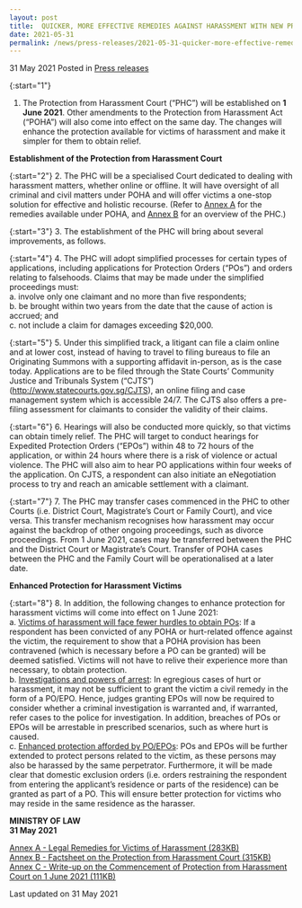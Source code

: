 ```yaml
---
layout: post
title:  QUICKER, MORE EFFECTIVE REMEDIES AGAINST HARASSMENT WITH NEW PROTECTION FROM HARASSMENT COURT FROM 1 JUNE 2021
date: 2021-05-31
permalink: /news/press-releases/2021-05-31-quicker-more-effective-remedies-against-harassment-with-new-protection-from-harassment-court-from-1-june-2021/
---
```


31 May 2021 Posted in [Press releases](/news/press-releases)

{:start="1"}
1.	The Protection from Harassment Court (“PHC”) will be established on **1 June 2021**. Other amendments to the Protection from Harassment Act (“POHA”) will also come into effect on the same day. The changes will enhance the protection available for victims of harassment and make it simpler for them to obtain relief.  

**Establishment of the Protection from Harassment Court**

{:start="2"}
2.	The PHC will be a specialised Court dedicated to dealing with harassment matters, whether online or offline. It will have oversight of all criminal and civil matters under POHA and will offer victims a one-stop solution for effective and holistic recourse. (Refer to <u>Annex A</u> for the remedies available under POHA, and <u>Annex B</u> for an overview of the PHC.) 

{:start="3"}
3.	The establishment of the PHC will bring about several improvements, as follows.

{:start="4"}
4.	The PHC will adopt simplified processes for certain types of applications, including applications for Protection Orders (“POs”) and orders relating to falsehoods. Claims that may be made under the simplified proceedings must:
    <br>a.	involve only one claimant and no more than five respondents;
    <br>b.	be brought within two years from the date that the cause of action is accrued; and
    <br>c.	not include a claim for damages exceeding $20,000.

{:start="5"}
5.	Under this simplified track, a litigant can file a claim online and at lower cost, instead of having to travel to filing bureaus to file an Originating Summons with a supporting affidavit in-person, as is the case today. Applications are to be filed through the State Courts’ Community Justice and Tribunals System (“CJTS”) (<a href="http://www.statecourts.gov.sg/CJTS" target="new">http://www.statecourts.gov.sg/CJTS</a>), an online filing and case management system which is accessible 24/7. The CJTS also offers a pre-filing assessment for claimants to consider the validity of their claims.

{:start="6"}
6.	Hearings will also be conducted more quickly, so that victims can obtain timely relief. The PHC will target to conduct hearings for Expedited Protection Orders (“EPOs”) within 48 to 72 hours of the application, or within 24 hours where there is a risk of violence or actual violence. The PHC will also aim to hear PO applications within four weeks of the application. On CJTS, a respondent can also initiate an eNegotiation process to try and reach an amicable settlement with a claimant.

{:start="7"}
7.	The PHC may transfer cases commenced in the PHC to other Courts (i.e. District Court, Magistrate’s Court or Family Court), and vice versa. This transfer mechanism recognises how harassment may occur against the backdrop of other ongoing proceedings, such as divorce proceedings. From 1 June 2021, cases may be transferred between the PHC and the District Court or Magistrate’s Court. Transfer of POHA cases between the PHC and the Family Court will be operationalised at a later date. 

**Enhanced Protection for Harassment Victims**

{:start="8"}
8.	In addition, the following changes to enhance protection for harassment victims will come into effect on 1 June 2021:
    <br>a.	<u>Victims of harassment will face fewer hurdles to obtain POs</u>: If a respondent has been convicted of any POHA or hurt-related offence against the victim, the requirement to show that a POHA provision has been contravened (which is necessary before a PO can be granted) will be deemed satisfied. Victims will not have to relive their experience more than necessary, to obtain protection.
    <br>b.	<u>Investigations and powers of arrest</u>: In egregious cases of hurt or harassment, it may not be sufficient to grant the victim a civil remedy in the form of a PO/EPO. Hence, judges granting EPOs will now be required to consider whether a criminal investigation is warranted and, if warranted, refer cases to the police for investigation. In addition, breaches of POs or EPOs will be arrestable in prescribed scenarios, such as where hurt is caused.
    <br>c.	<u>Enhanced protection afforded by PO/EPOs</u>: POs and EPOs will be further extended to protect persons related to the victim, as these persons may also be harassed by the same perpetrator. Furthermore, it will be made clear that domestic exclusion orders (i.e. orders restraining the respondent from entering the applicant’s residence or parts of the residence) can be granted as part of a PO. This will ensure better protection for victims who may reside in the same residence as the harasser.

**MINISTRY OF LAW**<br>
**31 May 2021**

[Annex A - Legal Remedies for Victims of Harassment (283KB)](/files/news/press-releases/2021/02/POHA-AnnexA.pdf)<br>
[Annex B - Factsheet on the Protection from Harassment Court (315KB)](/files/news/press-releases/2021/02/POHA-AnnexB.pdf)<br>
[Annex C - Write-up on the Commencement of Protection from Harassment Court on 1 June 2021 (111KB)](/files/news/press-releases/2021/02/POHA-AnnexC.pdf)<br>

<p class="right-side-updated">Last updated on 31 May 2021</p>
